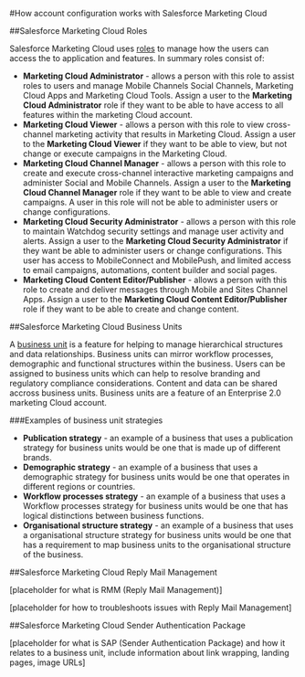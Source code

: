 #How account configuration works with Salesforce Marketing Cloud

##Salesforce Marketing Cloud Roles

Salesforce Marketing Cloud uses [roles](https://help.marketingcloud.com/en/documentation/marketing_cloud/smc_roles/) to manage how the users can access the to application and features. In summary roles consist of:

* **Marketing Cloud Administrator** - allows a person with this role to assist roles to users and manage Mobile Channels Social Channels, Marketing Cloud Apps and Marketing Cloud Tools. Assign a user to the **Marketing Cloud Administrator** role if they want to be able to have access to all features within the marketing Cloud account.
* **Marketing Cloud Viewer** - allows a person with this role to view cross-channel marketing activity that results in Marketing Cloud. Assign a user to the **Marketing Cloud Viewer** if they want to be able to view, but not change or execute campaigns in the Marketing Cloud.
* **Marketing Cloud Channel Manager** - allows a person with this role to create and execute cross-channel interactive marketing campaigns and administer Social and Mobile Channels. Assign a user to the **Marketing Cloud Channel Manager** role if they want to be able to view and create campaigns. A user in this role will not be able to administer users or change configurations.
* **Marketing Cloud Security Administrator** - allows a person with this role to maintain Watchdog security settings and manage user activity and alerts. Assign a user to the **Marketing Cloud Security Administrator** if they want be able to administer users or change configurations. This user has access to MobileConnect and MobilePush, and limited access to email campaigns, automations, content builder and social pages. 
* **Marketing Cloud Content Editor/Publisher** - allows a person with this role to create and deliver messages through Mobile and Sites Channel Apps. Assign a user to the **Marketing Cloud Content Editor/Publisher** role if they want to be able to create and change content.

##Salesforce Marketing Cloud Business Units

A [business unit](https://help.marketingcloud.com/en/documentation/exacttarget/enterprise/enterprise_20_overview/business_units/) is a feature for helping to manage hierarchical structures and data relationships. Business units can mirror workflow processes, demographic and functional structures within the business. Users can be assigned to business units which can help to resolve branding and regulatory compliance considerations. Content and data can be shared accross business units. Business units are a feature of an Enterprise 2.0 marketing Cloud account.

###Examples of business unit strategies

* **Publication strategy** - an example of a business that uses a publication strategy for business units would be one that is made up of different brands.
* **Demographic strategy** - an example of a business that uses a demographic strategy for business units would be one that operates in different regions or countries.
* **Workflow processes strategy** - an example of a business that uses a Workflow processes strategy for business units would be one that has logical distinctions between business functions.
* **Organisational structure strategy** - an example of a business that uses a organisational structure strategy for business units would be one that has a requirement to map business units to the organisational structure of the business.

##Salesforce Marketing Cloud Reply Mail Management

[placeholder for what is RMM (Reply Mail Management)]

[placeholder for how to troubleshoots issues with Reply Mail Management]

##Salesforce Marketing Cloud Sender Authentication Package

[placeholder for what is SAP (Sender Authentication Package) and how it relates to a business unit, include information about link wrapping, landing pages, image URLs]

